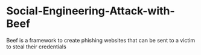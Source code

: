 # Social-Engineering-Attack-with-Beef
Beef is a framework to create phishing websites that can be sent to a victim to steal their credentials
